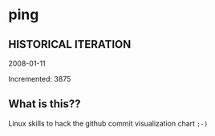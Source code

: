 # ping

## HISTORICAL ITERATION
2008-01-11

Incremented: 3875

## What is this?? 
Linux skills to hack the github commit visualization chart `;-)`
